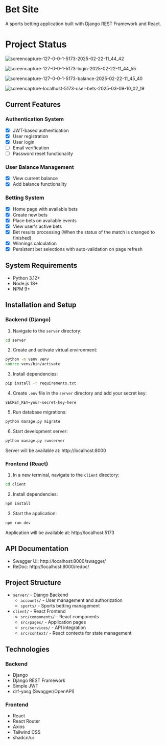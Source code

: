 # Bet Site

A sports betting application built with Django REST Framework and React.

# Project Status

![screencapture-127-0-0-1-5173-2025-02-22-11_44_42](https://github.com/user-attachments/assets/78b3ee22-76df-41e2-b303-faedb694ce35)

![screencapture-127-0-0-1-5173-login-2025-02-22-11_44_55](https://github.com/user-attachments/assets/8270c1b6-7c2e-4d2f-b64b-0e5e08fc005f)

![screencapture-127-0-0-1-5173-balance-2025-02-22-11_45_40](https://github.com/user-attachments/assets/8b86e130-f064-48f5-9620-4800dfecd912)

![screencapture-localhost-5173-user-bets-2025-03-09-10_02_19](https://github.com/user-attachments/assets/603e0225-7178-419f-8ed3-cdb3ba75a1be)

## Current Features

### Authentication System
- [x] JWT-based authentication
- [x] User registration
- [x] User login
- [ ] Email verification
- [ ] Password reset functionality

### User Balance Management
- [x] View current balance
- [x] Add balance functionality

### Betting System
- [x] Home page with available bets
- [x] Create new bets
- [x] Place bets on available events
- [x] View user's active bets
- [x] Bet results processing (When the status of the match is changed to finished)
- [x] Winnings calculation
- [x] Persistent bet selections with auto-validation on page refresh

## System Requirements

- Python 3.12+
- Node.js 18+ 
- NPM 9+

## Installation and Setup

### Backend (Django)

1. Navigate to the `server` directory:
```bash
cd server
```

2. Create and activate virtual environment:
```bash
python -m venv venv
source venv/bin/activate
```

3. Install dependencies:
```bash
pip install -r requirements.txt
```

4. Create `.env` file in the `server` directory and add your secret key:
```plaintext
SECRET_KEY=your-secret-key-here
```

5. Run database migrations:
```bash
python manage.py migrate
```

6. Start development server:
```bash
python manage.py runserver
```

Server will be available at: http://localhost:8000

### Frontend (React)

1. In a new terminal, navigate to the `client` directory:
```bash
cd client
```

2. Install dependencies:
```bash
npm install
```

3. Start the application:
```bash
npm run dev
```

Application will be available at: http://localhost:5173

## API Documentation

- Swagger UI: http://localhost:8000/swagger/
- ReDoc: http://localhost:8000/redoc/

## Project Structure

- `server/` - Django Backend
  - `accounts/` - User management and authorization
  - `sports/` - Sports betting management
- `client/` - React Frontend
  - `src/components/` - React components
  - `src/pages/` - Application pages
  - `src/services/` - API integration
  - `src/context/` - React contexts for state management

## Technologies

### Backend
- Django
- Django REST Framework
- Simple JWT
- drf-yasg (Swagger/OpenAPI)

### Frontend
- React
- React Router
- Axios
- Tailwind CSS
- shadcn/ui
